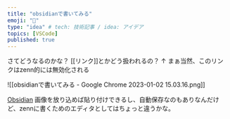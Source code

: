 ```yaml
---
title: "obsidianで書いてみる"
emoji: "📕"
type: "idea" # tech: 技術記事 / idea: アイデア
topics: [VSCode]
published: true
---
```


さてどうなるのかな？
[[リンク]]とかどう扱われるの？
↑ まぁ当然、このリンクはzenn的には無効化される

![[obsidianで書いてみる - Google Chrome 2023-01-02 15.03.16.png]]

[Obsidian](https://obsidian.md/)
画像を放り込めば貼り付けできるし、自動保存なのもありなんだけど、zennに書くためのエディタとしてはちょっと違うかな。
